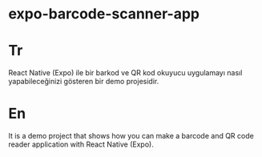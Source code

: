 # expo-barcode-scanner-app

# Tr

React Native (Expo) ile bir barkod ve QR kod okuyucu uygulamayı nasıl yapabileceğinizi gösteren bir demo projesidir.

# En

It is a demo project that shows how you can make a barcode and QR code reader application with React Native (Expo).
